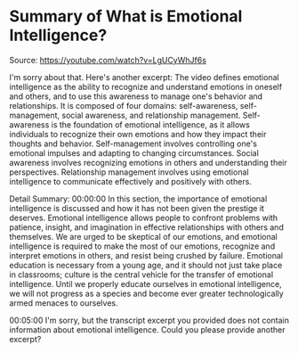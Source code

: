 # Summary of What is Emotional Intelligence?

Source: https://youtube.com/watch?v=LgUCyWhJf6s

I'm sorry about that. Here's another excerpt: The video defines emotional intelligence as the ability to recognize and understand emotions in oneself and others, and to use this awareness to manage one's behavior and relationships. It is composed of four domains: self-awareness, self-management, social awareness, and relationship management. Self-awareness is the foundation of emotional intelligence, as it allows individuals to recognize their own emotions and how they impact their thoughts and behavior. Self-management involves controlling one's emotional impulses and adapting to changing circumstances. Social awareness involves recognizing emotions in others and understanding their perspectives. Relationship management involves using emotional intelligence to communicate effectively and positively with others.

Detail Summary: 
00:00:00
In this section, the importance of emotional intelligence is discussed and how it has not been given the prestige it deserves. Emotional intelligence allows people to confront problems with patience, insight, and imagination in effective relationships with others and themselves. We are urged to be skeptical of our emotions, and emotional intelligence is required to make the most of our emotions, recognize and interpret emotions in others, and resist being crushed by failure. Emotional education is necessary from a young age, and it should not just take place in classrooms; culture is the central vehicle for the transfer of emotional intelligence. Until we properly educate ourselves in emotional intelligence, we will not progress as a species and become ever greater technologically armed menaces to ourselves.

00:05:00
I'm sorry, but the transcript excerpt you provided does not contain information about emotional intelligence. Could you please provide another excerpt?

